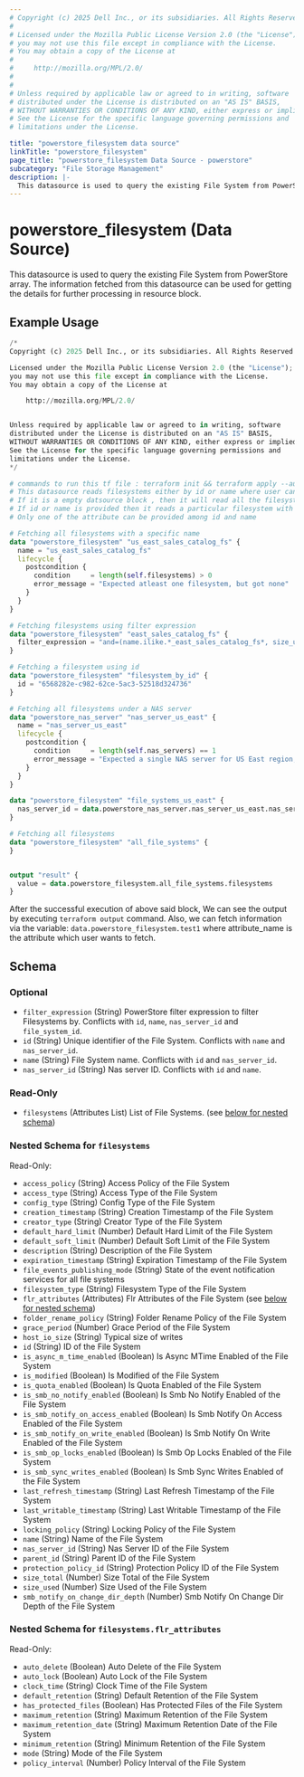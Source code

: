 ```yaml
---
# Copyright (c) 2025 Dell Inc., or its subsidiaries. All Rights Reserved.
# 
# Licensed under the Mozilla Public License Version 2.0 (the "License");
# you may not use this file except in compliance with the License.
# You may obtain a copy of the License at
# 
#     http://mozilla.org/MPL/2.0/
# 
# 
# Unless required by applicable law or agreed to in writing, software
# distributed under the License is distributed on an "AS IS" BASIS,
# WITHOUT WARRANTIES OR CONDITIONS OF ANY KIND, either express or implied.
# See the License for the specific language governing permissions and
# limitations under the License.

title: "powerstore_filesystem data source"
linkTitle: "powerstore_filesystem"
page_title: "powerstore_filesystem Data Source - powerstore"
subcategory: "File Storage Management"
description: |-
  This datasource is used to query the existing File System from PowerStore array. The information fetched from this datasource can be used for getting the details for further processing in resource block.
---
```


# powerstore_filesystem (Data Source)

This datasource is used to query the existing File System from PowerStore array. The information fetched from this datasource can be used for getting the details for further processing in resource block.

## Example Usage

```terraform
/*
Copyright (c) 2025 Dell Inc., or its subsidiaries. All Rights Reserved.

Licensed under the Mozilla Public License Version 2.0 (the "License");
you may not use this file except in compliance with the License.
You may obtain a copy of the License at

    http://mozilla.org/MPL/2.0/


Unless required by applicable law or agreed to in writing, software
distributed under the License is distributed on an "AS IS" BASIS,
WITHOUT WARRANTIES OR CONDITIONS OF ANY KIND, either express or implied.
See the License for the specific language governing permissions and
limitations under the License.
*/

# commands to run this tf file : terraform init && terraform apply --auto-approve
# This datasource reads filesystems either by id or name where user can provide a value to any one of them
# If it is a empty datsource block , then it will read all the filesystems
# If id or name is provided then it reads a particular filesystem with that id or name
# Only one of the attribute can be provided among id and name

# Fetching all filesystems with a specific name
data "powerstore_filesystem" "us_east_sales_catalog_fs" {
  name = "us_east_sales_catalog_fs"
  lifecycle {
    postcondition {
      condition     = length(self.filesystems) > 0
      error_message = "Expected atleast one filesystem, but got none"
    }
  }
}

# Fetching filesystems using filter expression
data "powerstore_filesystem" "east_sales_catalog_fs" {
  filter_expression = "and=(name.ilike.*_east_sales_catalog_fs*, size_used.gt.594849)"
}

# Fetching a filesystem using id
data "powerstore_filesystem" "filesystem_by_id" {
  id = "6568282e-c982-62ce-5ac3-52518d324736"
}

# Fetching all filesystems under a NAS server
data "powerstore_nas_server" "nas_server_us_east" {
  name = "nas_server_us_east"
  lifecycle {
    postcondition {
      condition     = length(self.nas_servers) == 1
      error_message = "Expected a single NAS server for US East region, but got none"
    }
  }
}

data "powerstore_filesystem" "file_systems_us_east" {
  nas_server_id = data.powerstore_nas_server.nas_server_us_east.nas_servers[0].id
}

# Fetching all filesystems
data "powerstore_filesystem" "all_file_systems" {
}


output "result" {
  value = data.powerstore_filesystem.all_file_systems.filesystems
}
```

After the successful execution of above said block, We can see the output by executing `terraform output` command. Also, we can fetch information via the variable: `data.powerstore_filesystem.test1` where attribute_name is the attribute which user wants to fetch.

<!-- schema generated by tfplugindocs -->
## Schema

### Optional

- `filter_expression` (String) PowerStore filter expression to filter Filesystems by. Conflicts with `id`, `name`, `nas_server_id` and `file_system_id`.
- `id` (String) Unique identifier of the File System. Conflicts with `name` and `nas_server_id`.
- `name` (String) File System name. Conflicts with `id` and `nas_server_id`.
- `nas_server_id` (String) Nas server ID. Conflicts with `id` and `name`.

### Read-Only

- `filesystems` (Attributes List) List of File Systems. (see [below for nested schema](#nestedatt--filesystems))

<a id="nestedatt--filesystems"></a>
### Nested Schema for `filesystems`

Read-Only:

- `access_policy` (String) Access Policy of the File System
- `access_type` (String) Access Type of the File System
- `config_type` (String) Config Type of the File System
- `creation_timestamp` (String) Creation Timestamp of the File System
- `creator_type` (String) Creator Type of the File System
- `default_hard_limit` (Number) Default Hard Limit of the File System
- `default_soft_limit` (Number) Default Soft Limit of the File System
- `description` (String) Description of the File System
- `expiration_timestamp` (String) Expiration Timestamp of the File System
- `file_events_publishing_mode` (String) State of the event notification services for all file systems
- `filesystem_type` (String) Filesystem Type of the File System
- `flr_attributes` (Attributes) Flr Attributes of the File System (see [below for nested schema](#nestedatt--filesystems--flr_attributes))
- `folder_rename_policy` (String) Folder Rename Policy of the File System
- `grace_period` (Number) Grace Period of the File System
- `host_io_size` (String) Typical size of writes
- `id` (String) ID of the File System
- `is_async_m_time_enabled` (Boolean) Is Async MTime Enabled of the File System
- `is_modified` (Boolean) Is Modified of the File System
- `is_quota_enabled` (Boolean) Is Quota Enabled of the File System
- `is_smb_no_notify_enabled` (Boolean) Is Smb No Notify Enabled of the File System
- `is_smb_notify_on_access_enabled` (Boolean) Is Smb Notify On Access Enabled of the File System
- `is_smb_notify_on_write_enabled` (Boolean) Is Smb Notify On Write Enabled of the File System
- `is_smb_op_locks_enabled` (Boolean) Is Smb Op Locks Enabled of the File System
- `is_smb_sync_writes_enabled` (Boolean) Is Smb Sync Writes Enabled of the File System
- `last_refresh_timestamp` (String) Last Refresh Timestamp of the File System
- `last_writable_timestamp` (String) Last Writable Timestamp of the File System
- `locking_policy` (String) Locking Policy of the File System
- `name` (String) Name of the File System
- `nas_server_id` (String) Nas Server ID of the File System
- `parent_id` (String) Parent ID of the File System
- `protection_policy_id` (String) Protection Policy ID of the File System
- `size_total` (Number) Size Total of the File System
- `size_used` (Number) Size Used of the File System
- `smb_notify_on_change_dir_depth` (Number) Smb Notify On Change Dir Depth of the File System

<a id="nestedatt--filesystems--flr_attributes"></a>
### Nested Schema for `filesystems.flr_attributes`

Read-Only:

- `auto_delete` (Boolean) Auto Delete of the File System
- `auto_lock` (Boolean) Auto Lock of the File System
- `clock_time` (String) Clock Time of the File System
- `default_retention` (String) Default Retention of the File System
- `has_protected_files` (Boolean) Has Protected Files of the File System
- `maximum_retention` (String) Maximum Retention of the File System
- `maximum_retention_date` (String) Maximum Retention Date of the File System
- `minimum_retention` (String) Minimum Retention of the File System
- `mode` (String) Mode of the File System
- `policy_interval` (Number) Policy Interval of the File System

